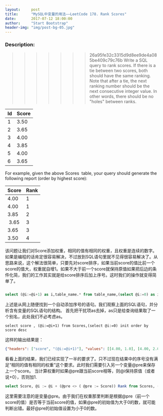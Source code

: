 ```yaml
---
layout:     post
title:      "MySQL中变量的用法——LeetCode 178. Rank Scores"
date:       2017-07-12 18:00:00
author:     "Start Bootstrap"
header-img: "img/post-bg-05.jpg"
---
```



### Description:
>>>>>>> 26a95fe32c3315d9d8ee9de4a085be409c79c76b
> Write a SQL query to rank scores. If there is a tie between two scores, both should have the same ranking. Note that after a tie, the next ranking number should be the next consecutive integer value. In other words, there should be no "holes" between ranks.
>

| Id| Score|
|---|------|
| 1 | 3.50 |
| 2 | 3.65 |
| 3 | 4.00 |
| 4 | 3.85 |
| 5 | 4.00 |
| 6 | 3.65 |

For example, given the above Scores
 table, your query should generate the following report (order by highest score):
>

| Score | Rank |
|-------|------| 
| 4.00  | 1    |
| 4.00  | 1    |
| 3.85  | 2    |
| 3.65  | 3	   |
| 3.65  | 3    |
| 3.50  | 4	   |

&#x8BE5;&#x95EE;&#x9898;&#x8BA9;&#x6211;&#x4EEC;&#x5BF9;Score&#x6DFB;&#x52A0;&#x6743;&#x91CD;&#xFF0C;&#x76F8;&#x540C;&#x7684;&#x503C;&#x6709;&#x76F8;&#x540C;&#x7684;&#x6743;&#x91CD;&#xFF0C;&#x4E14;&#x6743;&#x91CD;&#x662F;&#x8FDE;&#x7EED;&#x7684;&#x6570;&#x5B57;&#x3002;&#x5982;&#x679C;&#x662F;&#x7F16;&#x7A0B;&#x7684;&#x8BDD;&#x80AF;&#x5B9A;&#x5F88;&#x5BB9;&#x6613;&#x89E3;&#x51B3;&#xFF0C;&#x4E0D;&#x8FC7;&#x653E;&#x5230;SQL&#x8BED;&#x53E5;&#x91CC;&#x5C31;&#x4E0D;&#x89C1;&#x5F97;&#x5F88;&#x5BB9;&#x6613;&#x89E3;&#x51B3;&#x4E86;&#x3002;&#x4ECE;&#x601D;&#x8DEF;&#x6765;&#x8BF4;&#xFF0C;&#x8FD9;&#x4E2A;&#x89E3;&#x6CD5;&#x5F88;&#x7B80;&#x5355;&#xFF0C;&#x53EA;&#x8981;&#x5148;&#x5BF9;score&#x6392;&#x5E8F;&#xFF0C;&#x5982;&#x679C;&#x5F53;&#x524D;score&#x7684;&#x503C;&#x6BD4;&#x524D;&#x4E00;&#x4E2A;score&#x7684;&#x503C;&#x5927;&#xFF0C;&#x6743;&#x91CD;&#x5C31;&#x81EA;&#x589E;1&#x3002;&#x5982;&#x679C;&#x4E0D;&#x5927;&#x4E8E;&#x524D;&#x4E00;&#x4E2A;score&#x5C31;&#x4FDD;&#x6301;&#x539F;&#x503C;&#x5982;&#x679C;&#x628A;&#x540E;&#x8FB9;&#x7684;&#x6761;&#x4EF6;&#x5316;&#x7B80;&#xFF0C;&#x6211;&#x4EEC;&#x7684;&#x5DE5;&#x4F5C;&#x5176;&#x5B9E;&#x5C31;&#x662F;&#x7ED9;score&#x6392;&#x5E8F;&#x540E;&#x52A0;&#x4E0A;&#x5E8F;&#x53F7;&#x3002;&#x8FD9;&#x65F6;&#x6211;&#x4EEC;&#x7684;&#x64CD;&#x4F5C;&#x5C31;&#x53D8;&#x5F97;&#x7B80;&#x5355;&#x4E86;&#x3002;

``` sql

select (@i:=@i+1) as i,table_name.* from table_name,(select @i:=0) as it
```
&#x4E0A;&#x8FF0;&#x662F;&#x4ECE;&#x7F51;&#x4E0A;&#x968F;&#x4FBF;&#x627E;&#x5230;&#x4E00;&#x4E2A;&#x81EA;&#x52A8;&#x6DFB;&#x52A0;&#x5E8F;&#x53F7;&#x7684;&#x8BED;&#x53E5;&#x3002;&#x6211;&#x4EEC;&#x89C2;&#x5BDF;&#x4E0A;&#x9762;&#x7684;SQL&#x8BED;&#x53E5;&#xFF0C;&#x5E76;&#x5206;&#x6790;&#x542B;&#x6709;&#x53D8;&#x91CF;&#x7684;SQL&#x8BED;&#x53E5;&#x7684;&#x7ED3;&#x6784;&#x3002;
&#x9996;&#x5148;&#x628A;&#x5E72;&#x6270;&#x9879;as&#x53BB;&#x6389;&#xFF0C;as&#x53EA;&#x662F;&#x7ED9;&#x67E5;&#x8BE2;&#x7ED3;&#x679C;&#x53D6;&#x4E86;&#x4E00;&#x4E2A;&#x522B;&#x540D;&#xFF0C;&#x6B64;&#x5904;&#x6211;&#x4EEC;&#x4E0D;&#x5FC5;&#x8003;&#x8651;as&#x3002;
```
select score , (@i:=@i+1) from Scores,(select @i:=0) init order by score desc
```
&#x8FD9;&#x6837;&#x7684;&#x8F93;&#x51FA;&#x7ED3;&#x679C;&#x662F;&#xFF1A;
``` json
{"headers": ["score", "(@i:=@i+1)"], "values": [[4.00, 1.0], [4.00, 2.0], [3.85, 3.0], [3.65, 4.0], [3.65, 5.0], [3.50, 6.0]]}
```

&#x770B;&#x770B;&#x4E0A;&#x9762;&#x7684;&#x7ED3;&#x679C;&#xFF0C;&#x6211;&#x4EEC;&#x5DF2;&#x7ECF;&#x5B9E;&#x73B0;&#x4E86;&#x4E00;&#x534A;&#x7684;&#x8981;&#x6C42;&#x4E86;&#x3002;&#x53EA;&#x4E0D;&#x8FC7;&#x73B0;&#x5728;&#x7ED3;&#x679C;&#x4E2D;&#x7684;&#x5E8F;&#x53F7;&#x6CA1;&#x6709;&#x6EE1;&#x8DB3;&#x201C;&#x76F8;&#x540C;&#x7684;&#x503C;&#x6709;&#x76F8;&#x540C;&#x7684;&#x6743;&#x91CD;&#x201D;&#x8FD9;&#x4E2A;&#x8981;&#x6C42;&#x3002;&#x6B64;&#x65F6;&#x6211;&#x4EEC;&#x9700;&#x8981;&#x5F15;&#x5165;&#x53E6;&#x4E00;&#x4E2A;&#x53D8;&#x91CF;@pre&#x6765;&#x4FDD;&#x5B58;&#x4E0A;&#x4E00;&#x4E2A;score&#x3002;
&#x5F53;&#x8BA1;&#x7B97;&#x6743;&#x91CD;&#x65F6;&#x5982;&#x679C;@pre&#x8DDF;&#x5F53;&#x524D;score&#x76F8;&#x7B49;&#xFF0C;&#x5219;@i&#x4FDD;&#x6301;&#x539F;&#x503C;&#xFF08;&#x6216;&#x8005;&#x8BF4;+0&#xFF09;&#xFF0C;&#x5426;&#x5219;&#x52A0;1.
``` sql
select Score, @i := @i + (@pre <> ( @pre := Score)) Rank from Scores, (select @i := 0,@pre := -1) init order by Score desc
```

&#x8FD9;&#x91CC;&#x9700;&#x8981;&#x6CE8;&#x610F;&#x7684;&#x662F;&#x53D8;&#x91CF;@pre&#x3002;&#x7531;&#x4E8E;&#x6211;&#x4EEC;&#x5728;&#x6743;&#x91CD;&#x90A3;&#x91CC;&#x5224;&#x65AD;&#x662F;&#x6839;&#x636E;@pre&#xFF08;&#x524D;&#x4E00;&#x4E2A;score&#x7684;&#x503C;&#xFF09;&#x662F;&#x5426;&#x7B49;&#x4E8E;&#x5F53;&#x524D;score&#x7684;&#x503C;&#xFF0C;&#x5982;&#x679C;@pre&#x7684;&#x521D;&#x59CB;&#x503C;&#x4E3A;&#x5927;&#x4E8E;0&#x7684;&#x6570;&#xFF0C;&#x5C31;&#x53EF;&#x80FD;&#x5224;&#x65AD;&#x51FA;&#x9519;&#x3002;&#x6700;&#x597D;@pre&#x7684;&#x521D;&#x59CB;&#x503C;&#x8BBE;&#x7F6E;&#x4E3A;&#x5C0F;&#x4E8E;0&#x7684;&#x6570;&#x3002;

